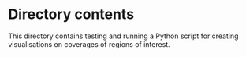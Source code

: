# Directory contents

This directory contains testing and running a Python script for creating visualisations on coverages of regions of interest.